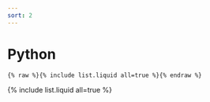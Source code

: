 ```yaml
---
sort: 2
---
```


# Python

```
{% raw %}{% include list.liquid all=true %}{% endraw %}
```

{% include list.liquid all=true %}
